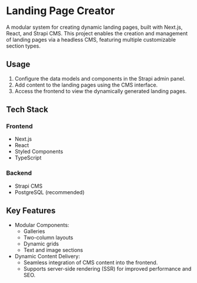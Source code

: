 # Landing Page Creator

A modular system for creating dynamic landing pages, built with Next.js, React, and Strapi CMS. This project enables the creation and management of landing pages via a headless CMS, featuring multiple customizable section types.

## Usage

1. Configure the data models and components in the Strapi admin panel.
2. Add content to the landing pages using the CMS interface.
3. Access the frontend to view the dynamically generated landing pages.

## Tech Stack

### Frontend

- Next.js
- React
- Styled Components
- TypeScript

### Backend

- Strapi CMS
- PostgreSQL (recommended)

## Key Features

- Modular Components:
  - Galleries
  - Two-column layouts
  - Dynamic grids
  - Text and image sections
- Dynamic Content Delivery:
  - Seamless integration of CMS content into the frontend.
  - Supports server-side rendering (SSR) for improved performance and SEO.
